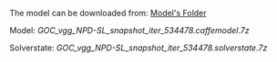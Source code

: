 The model can be downloaded from: [Model's Folder](https://drive.google.com/drive/folders/1T36s-KCKZ0oh0BAIH54_zEsbETtrOJHF?usp=sharing)

Model: _GOC_vgg_NPD-SL_snapshot_iter_534478.caffemodel.7z_

Solverstate: _GOC_vgg_NPD-SL_snapshot_iter_534478.solverstate.7z_
